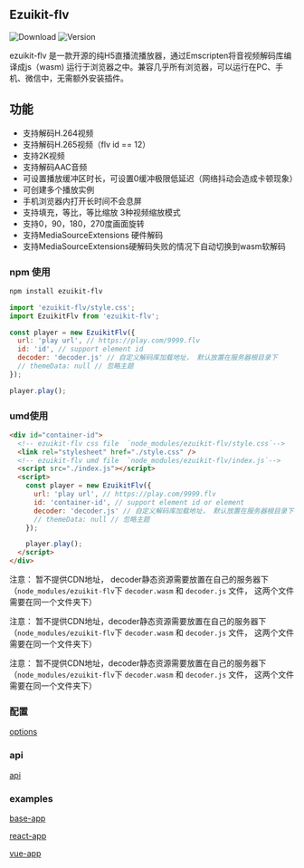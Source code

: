 ## Ezuikit-flv

![Download](https://img.shields.io/npm/dm/ezuikit-flv.svg) ![Version](https://img.shields.io/npm/v/ezuikit-flv.svg)

ezuikit-flv 是一款开源的纯H5直播流播放器，通过Emscripten将音视频解码库编译成js（wasm) 运行于浏览器之中。兼容几乎所有浏览器，可以运行在PC、手机、微信中，无需额外安装插件。

## 功能

- 支持解码H.264视频
- 支持解码H.265视频（flv id == 12）
- 支持2K视频
- 支持解码AAC音频
- 可设置播放缓冲区时长，可设置0缓冲极限低延迟（网络抖动会造成卡顿现象）
- 可创建多个播放实例
- 手机浏览器内打开长时间不会息屏
- 支持填充，等比，等比缩放 3种视频缩放模式
- 支持0，90，180，270度画面旋转
- 支持MediaSourceExtensions 硬件解码
- 支持MediaSourceExtensions硬解码失败的情况下自动切换到wasm软解码

### npm 使用

```bash
npm install ezuikit-flv
```

```js
import 'ezuikit-flv/style.css';
import EzuikitFlv from 'ezuikit-flv';

const player = new EzuikitFlv({
  url: 'play url', // https://play.com/9999.flv
  id: 'id', // support element id
  decoder: 'decoder.js' // 自定义解码库加载地址， 默认放置在服务器根目录下
  // themeData: null // 忽略主题
});

player.play();
```

### umd使用

```html
<div id="container-id">
  <!-- ezuikit-flv css file  `node_modules/ezuikit-flv/style.css`-->
  <link rel="stylesheet" href="./style.css" />
  <!-- ezuikit-flv umd file  `node_modules/ezuikit-flv/index.js`-->
  <script src="./index.js"></script>
  <script>
    const player = new EzuikitFlv({
      url: 'play url', // https://play.com/9999.flv
      id: 'container-id', // support element id or element
      decoder: 'decoder.js' // 自定义解码库加载地址， 默认放置在服务器根目录下
      // themeData: null // 忽略主题
    });

    player.play();
  </script>
</div>
```

注意： 暂不提供CDN地址， decoder静态资源需要放置在自己的服务器下（`node_modules/ezuikit-flv`下 `decoder.wasm` 和 `decoder.js` 文件， 这两个文件需要在同一个文件夹下）

注意： 暂不提供CDN地址，decoder静态资源需要放置在自己的服务器下（`node_modules/ezuikit-flv`下 `decoder.wasm` 和 `decoder.js` 文件， 这两个文件需要在同一个文件夹下）

注意： 暂不提供CDN地址，decoder静态资源需要放置在自己的服务器下（`node_modules/ezuikit-flv`下 `decoder.wasm` 和 `decoder.js` 文件， 这两个文件需要在同一个文件夹下）

### 配置

[options](https://ezviz-openbiz.github.io/EZUIKit-flv/global.html#FlvOptions)

### api

[api](https://ezviz-openbiz.github.io/EZUIKit-flv/EzuikitFlv.html)

### examples

[base-app](https://github.com/Ezviz-OpenBiz/EZUIKit-flv/tree/master/examples/base-app)

[react-app](https://github.com/Ezviz-OpenBiz/EZUIKit-flv/tree/master/examples/react-app)

[vue-app](https://github.com/Ezviz-OpenBiz/EZUIKit-flv/tree/master/examples/vue-app)
